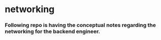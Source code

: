 # networking

### Following repo is having the conceptual notes regarding the networking for the backend engineer.
